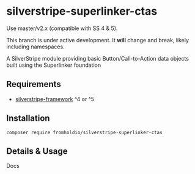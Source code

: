 # silverstripe-superlinker-ctas

Use master/v2.x (compatible with SS 4 & 5).

This branch is under active development. It **will** change and break, likely including namespaces.

A SilverStripe module providing basic Button/Call-to-Action data objects built using the Superlinker foundation

## Requirements

* [silverstripe-framework](https://github.com/silverstripe/silverstripe-framework) ^4 or ^5

## Installation

`composer require fromholdio/silverstripe-superlinker-ctas`

## Details & Usage

Docs

